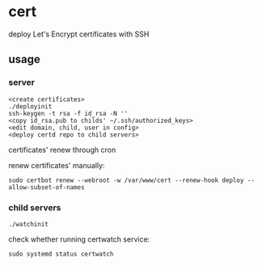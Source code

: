 # cert

deploy Let's Encrypt certificates with SSH

## usage

### server

~~~
<create certificates>
./deployinit
ssh-keygen -t rsa -f id_rsa -N ''
<copy id_rsa.pub to childs' ~/.ssh/authorized_keys>
<edit domain, child, user in config>
<deploy certd repo to child servers>
~~~

certificates' renew through cron

renew certificates' manually:

~~~
sudo certbot renew --webroot -w /var/www/cert --renew-hook deploy --allow-subset-of-names
~~~

### child servers

~~~
./watchinit
~~~

check whether running certwatch service:

~~~
sudo systemd status certwatch
~~~

